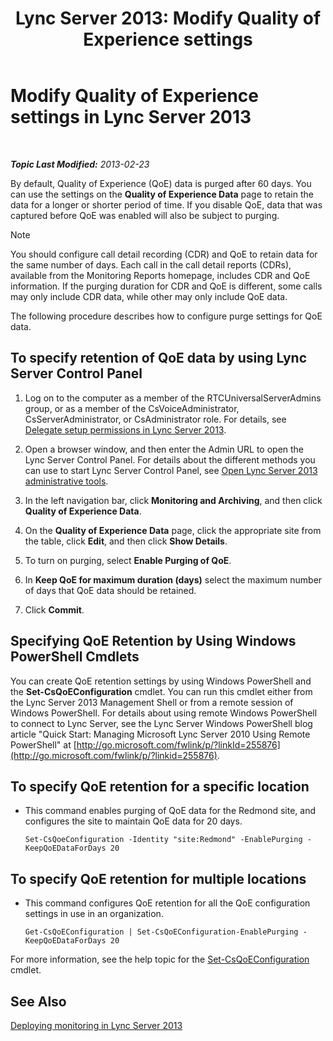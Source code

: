 ﻿---
title: 'Lync Server 2013: Modify Quality of Experience settings'
TOCTitle: Modify Quality of Experience settings
ms:assetid: a6b41de2-1466-4240-8a70-14ce6f0f3ddc
ms:mtpsurl: https://technet.microsoft.com/en-us/library/Gg182563(v=OCS.15)
ms:contentKeyID: 48184996
ms.date: 07/23/2014
mtps_version: v=OCS.15
---

<div data-xmlns="http://www.w3.org/1999/xhtml">

<div class="topic" data-xmlns="http://www.w3.org/1999/xhtml" data-msxsl="urn:schemas-microsoft-com:xslt" data-cs="http://msdn.microsoft.com/en-us/">

<div data-asp="http://msdn2.microsoft.com/asp">

# Modify Quality of Experience settings in Lync Server 2013

</div>

<div id="mainSection">

<div id="mainBody">

<span> </span>

_**Topic Last Modified:** 2013-02-23_

By default, Quality of Experience (QoE) data is purged after 60 days. You can use the settings on the **Quality of Experience Data** page to retain the data for a longer or shorter period of time. If you disable QoE, data that was captured before QoE was enabled will also be subject to purging.

<div>


> [!NOTE]
> You should configure call detail recording (CDR) and QoE to retain data for the same number of days. Each call in the call detail reports (CDRs), available from the Monitoring Reports homepage, includes CDR and QoE information. If the purging duration for CDR and QoE is different, some calls may only include CDR data, while other may only include QoE data.



</div>

The following procedure describes how to configure purge settings for QoE data.

<div>

## To specify retention of QoE data by using Lync Server Control Panel

1.  Log on to the computer as a member of the RTCUniversalServerAdmins group, or as a member of the CsVoiceAdministrator, CsServerAdministrator, or CsAdministrator role. For details, see [Delegate setup permissions in Lync Server 2013](lync-server-2013-delegate-setup-permissions.md).

2.  Open a browser window, and then enter the Admin URL to open the Lync Server Control Panel. For details about the different methods you can use to start Lync Server Control Panel, see [Open Lync Server 2013 administrative tools](lync-server-2013-open-lync-server-administrative-tools.md).

3.  In the left navigation bar, click **Monitoring and Archiving**, and then click **Quality of Experience Data**.

4.  On the **Quality of Experience Data** page, click the appropriate site from the table, click **Edit**, and then click **Show Details**.

5.  To turn on purging, select **Enable Purging of QoE**.

6.  In **Keep QoE for maximum duration (days)** select the maximum number of days that QoE data should be retained.

7.  Click **Commit**.

</div>

<div>

## Specifying QoE Retention by Using Windows PowerShell Cmdlets

You can create QoE retention settings by using Windows PowerShell and the **Set-CsQoEConfiguration** cmdlet. You can run this cmdlet either from the Lync Server 2013 Management Shell or from a remote session of Windows PowerShell. For details about using remote Windows PowerShell to connect to Lync Server, see the Lync Server Windows PowerShell blog article "Quick Start: Managing Microsoft Lync Server 2010 Using Remote PowerShell" at [http://go.microsoft.com/fwlink/p/?linkId=255876](http://go.microsoft.com/fwlink/p/?linkid=255876).

<div>

## To specify QoE retention for a specific location

  - This command enables purging of QoE data for the Redmond site, and configures the site to maintain QoE data for 20 days.
    
        Set-CsQoeConfiguration -Identity "site:Redmond" -EnablePurging -KeepQoEDataForDays 20

</div>

<div>

## To specify QoE retention for multiple locations

  - This command configures QoE retention for all the QoE configuration settings in use in an organization.
    
        Get-CsQoEConfiguration | Set-CsQoEConfiguration-EnablePurging -KeepQoEDataForDays 20 

</div>

For more information, see the help topic for the [Set-CsQoEConfiguration](https://docs.microsoft.com/en-us/powershell/module/skype/Set-CsQoEConfiguration) cmdlet.

</div>

<div>

## See Also


[Deploying monitoring in Lync Server 2013](lync-server-2013-deploying-monitoring.md)  
  

</div>

</div>

<span> </span>

</div>

</div>

</div>


